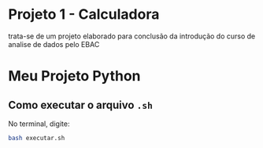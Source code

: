 # Projeto 1 - Calculadora
trata-se de um projeto elaborado para conclusão da introdução do curso de analise de dados pelo EBAC

# Meu Projeto Python

## Como executar o arquivo `.sh`

No terminal, digite:

```bash
bash executar.sh

